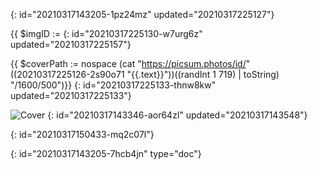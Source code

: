 {: id="20210317143205-1pz24mz" updated="20210317225127"}

{{ $imgID :=
{: id="20210317225130-w7urg6z" updated="20210317225157"}

{{ $coverPath := nospace (cat "https://picsum.photos/id/" ((20210317225126-2s90o71 "{{.text}}"))((randInt 1 719) | toString) "/1600/500")}}
{: id="20210317225133-thnw8kw" updated="20210317225133"}

![Cover]({{$coverPath}})
{: id="20210317143346-aor64zl" updated="20210317143548"}

{: id="20210317150433-mq2c07l"}


{: id="20210317143205-7hcb4jn" type="doc"}
